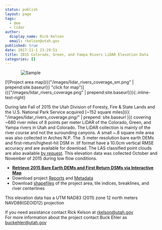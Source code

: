 ```yaml
---
status: publish
layout: page
tags:
  - dem
  - lidar
author:
  display_name: Rick Kelson
  email: rkelson@utah.gov
published: true
date: 2017-11-1 23:29:51
title: 2015 Colorado, Green, and Yampa Rivers LiDAR Elevation Data
categories: []
---
```


<style type="text/css">
#logo {
  max-width: 400px;
  margin: 0 auto;
}
</style>
<div id="logo">
  <img src="{{ "/images/lidar_rivers.PNG" | prepend: site.baseurl }}" alt="Sample" />
</div>

[![Project area map]({{"/images/lidar_rivers_coverage_sm.png" | prepend:site.baseurl}} "click for map")]({{"/images/lidar_rivers_coverage.png" | prepend:site.baseurl}}){:.inline-text-right}

During late Fall of 2015 the Utah Division of Foresty, Fire & State Lands and the U.S. National Park Service acquired [~152 square miles]({{ "/images/lidar_rivers_coverage.png/" | prepend: site.baseurl }}) covering ~680 river miles of 8 points per meter LiDAR of the Colorado, Green, and Yampa rivers in Utah and Colorado. The LiDAR collection is mainly of the river course and not the surounding canyons. A small ~.8 square mile area was also collected in Arches N.P. The .5 meter resolution bare earth DEMs and first-return/highest-hit DSM in .tif format have a 10.0cm vertical RMSE accuracy and are available for download. The LAS classified point clouds are also available [by request](mailto:buckehler@utah.gov). This elevation data was collected October and November of 2015 during low flow conditions.

<ul class="dotless">
  <li>
    <strong>
      <i class="fa fa-download"></i> <a href="http://raster.utah.gov/?cat=.5%20Meter%20%7B2015%20LiDAR%7D" target="_blank">Retrieve 2015 Bare Earth DEMs and First Return DSMs via Interactive Map</a>
    </strong>
  </li>
  <li>
    <i class="fa fa-download"></i> Download project <a href="https://storage.googleapis.com/state-of-utah-sgid-downloads/lidar/colorado-green-rivers-2015/DEMs/Rivers_Reports.zip" target="_blank">Reports</a> and
      <a href="https://storage.googleapis.com/state-of-utah-sgid-downloads/lidar/colorado-green-rivers-2015/DEMs/Rivers_Metadata.zip" target="_blank">Metadata</a>
  </li>
  <li>
    <i class="fa fa-download"></i> Download <a href="https://storage.googleapis.com/state-of-utah-sgid-downloads/lidar/colorado-green-rivers-2015/DEMs/Rivers_shps.zip" target="_blank">shapefiles</a> of the project area, tile indices, breaklines, and river centerlines
  </li>
</ul>

This elevation data has a UTM NAD83 (2011) zone 12 north meters NAVD88(GEOID12) projection

If you need assistance contact Rick Kelson at [rkelson@utah.gov](mailto:rkelson@utah.gov)   
For more information about the project contact Buck Ehler as [buckehler@utah.gov](mailto:buckehler)

